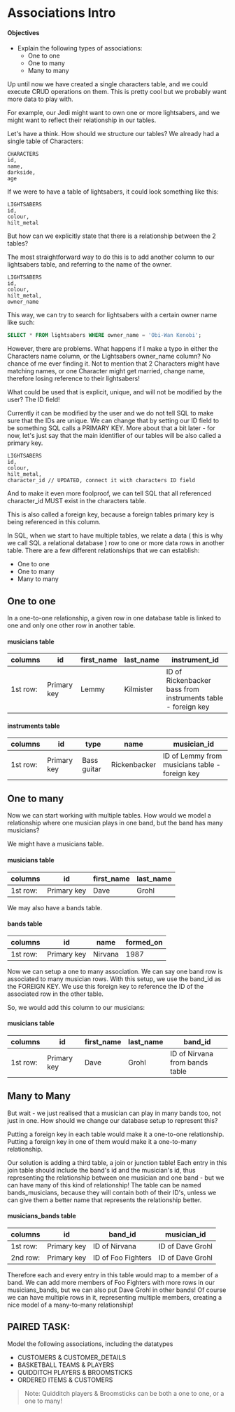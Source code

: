 # Associations Intro

#### Objectives

- Explain the following types of associations:
	- One to one
	- One to many
	- Many to many

Up until now we have created a single characters table, and we could execute CRUD operations on them. This is pretty cool but we probably want more data to play with.

For example, our Jedi might want to own one or more lightsabers, and we might want to reflect their relationship in our tables.

Let's have a think. How should we structure our tables? We already had a single table of Characters:

```
CHARACTERS
id,
name,
darkside,
age
```

If we were to have a table of lightsabers, it could look something like this:

```
LIGHTSABERS
id,
colour,
hilt_metal
```

But how can we explicitly state that there is a relationship between the 2 tables?

The most straightforward way to do this is to add another column to our lightsabers table, and referring to the name of the owner.

```
LIGHTSABERS
id,
colour,
hilt_metal,
owner_name
```

This way, we can try to search for lightsabers with a certain owner name like such:

```sql
SELECT * FROM lightsabers WHERE owner_name = 'Obi-Wan Kenobi';
```

However, there are problems. What happens if I make a typo in either the Characters name column, or the Lightsabers owner_name column? No chance of me ever finding it. Not to mention that 2 Characters might have matching names, or one Character might get married, change name, therefore losing reference to their lightsabers!


What could be used that is explicit, unique, and will not be modified by the user? The ID field!

Currently it can be modified by the user and we do not tell SQL to make sure that the IDs are unique. We can change that by setting our ID field to be something SQL calls a PRIMARY KEY. More about that a bit later - for now, let's just say that the main identifier of our tables will be also called a primary key.

```
LIGHTSABERS
id,
colour,
hilt_metal,
character_id // UPDATED, connect it with characters ID field
```

And to make it even more foolproof, we can tell SQL that all referenced character_id MUST exist in the characters table.

This is also called a foreign key, because a foreign tables primary key is being referenced in this column.

In SQL, when we start to have multiple tables, we relate a data ( this is why we call SQL a relational database ) row to one or more data rows in another table. There are a few different relationships that we can establish:

- One to one
- One to many
- Many to many

## One to one

In a one-to-one relationship, a given row in one database table is linked to one and only one other row in another table.

#### musicians table
| columns | id | first\_name | last\_name | instrument\_id |
|---|---|---|---|---|
| 1st row: |Primary key| Lemmy | Kilmister | ID of Rickenbacker bass from instruments table - foreign key|

#### instruments table
| columns | id | type | name | musician\_id |
|---|---|---|---|---|
|1st row: |Primary key| Bass guitar | Rickenbacker | ID of Lemmy from musicians table - foreign key|


## One to many

Now we can start working with multiple tables. How would we model a relationship where one musician plays in one band, but the band has many musicians?

We might have a musicians table.

#### musicians table
| columns | id | first\_name | last\_name |
|---|---|---|---|
| 1st row: |Primary key| Dave | Grohl |

We may also have a bands table.

#### bands table
| columns | id | name | formed\_on |
|---|---|---|---|
| 1st row: |Primary key| Nirvana | 1987 |

Now we can setup a one to many association. We can say one band row is associated to many musician rows.  With this setup, we use the band_id as the FOREIGN KEY. We use this foreign key to reference the ID of the associated row in the other table.

So, we would add this column to our musicians:

#### musicians table
| columns | id | first\_name | last\_name | band_id |
|---|---|---|---|---|
| 1st row: |Primary key| Dave | Grohl | ID of Nirvana from bands table|

## Many to Many

But wait - we just realised that a musician can play in many bands too, not just in one. How should we change our database setup to represent this?

Putting a foreign key in each table would make it a one-to-one relationship. Putting a foreign key in one of them would make it a one-to-many relationship.

Our solution is adding a third table, a join or junction table! Each entry in this join table should include the band's id and the musician's id, thus representing the relationship between one musician and one band - but we can have many of this kind of relationship!
The table can be named bands_musicians, because they will contain both of their ID's, unless we can give them a better name that represents the relationship better.

#### musicians_bands table
| columns | id | band\_id | musician\_id |
|---|---|---|---|
| 1st row: |Primary key| ID of Nirvana | ID of Dave Grohl |
| 2nd row: |Primary key| ID of Foo Fighters | ID of Dave Grohl |

Therefore each and every entry in this table would map to a member of a band. We can add more members of Foo Fighters with more rows in our musicians_bands, but we can also put Dave Grohl in other bands!
Of course we can have multiple rows in it, representing multiple members, creating a nice model of a many-to-many relationship!

## PAIRED TASK:

Model the following associations, including the datatypes

- CUSTOMERS & CUSTOMER_DETAILS
- BASKETBALL TEAMS & PLAYERS
- QUIDDITCH PLAYERS & BROOMSTICKS
- ORDERED ITEMS & CUSTOMERS

> Note: Quidditch players & Broomsticks can be both a one to one, or a one to many!
